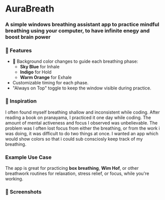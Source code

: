 # AuraBreath
### A simple windows breathing assistant app to practice mindful breathing using your computer, to have infinite enegy and boost brain power


### 🌟 Features

- 🎨 Background color changes to guide each breathing phase:
  - **Sky Blue** for Inhale
  - **Indigo** for Hold
  - **Warm Orange** for Exhale
- Customizable timing for each phase.
- "Always on Top" toggle to keep the window visible during practice.

### 🧠 Inspiration

I often found myself breathing shallow and inconsistent while coding. After reading a book on pranayama, I practiced it one day while coding. The amount of mental activeness and focus I observed was unbelievable. The problem was I often lost focus from either the breathing, or from the work i was doing, it was difficult to do two things at once. I wanted an app which would show colors so that i could sub consciosly keep track of my breathing.

### Example Use Case

The app is great for practicing **box breathing**, **Wim Hof**, or other breathwork routines for relaxation, stress relief, or focus, while you're working.


### 📸 Screenshots



